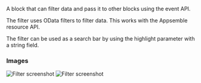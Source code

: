 A block that can filter data and pass it to other blocks using the event API.

The filter uses OData filters to filter data. This works with the Appsemble resource API.

The filter can be used as a search bar by using the highlight parameter with a string field.

### Images

![Filter screenshot](https://gitlab.com/appsemble/appsemble/-/raw/0.34.1-test.1/config/assets/filter.png)
![Filter screenshot](https://gitlab.com/appsemble/appsemble/-/raw/0.34.1-test.1/config/assets/filter-search-bar.png)
